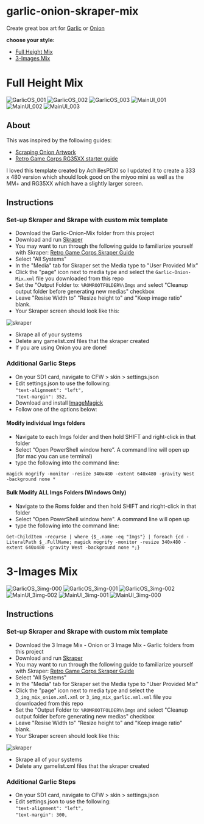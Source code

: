 # garlic-onion-skraper-mix

Create great box art for [Garlic](https://www.patreon.com/posts/76561333) or [Onion](https://github.com/OnionUI/Onion)

**choose your style:**
* [Full Height Mix](#full-height-mix)
* [3-Images Mix](#3-images-mix)

# Full Height Mix

![GarlicOS_001](https://user-images.githubusercontent.com/57577242/227276625-7772e477-e1f7-4656-9a29-2725ced99c00.png)
![GarlicOS_002](https://user-images.githubusercontent.com/57577242/227276635-a965ad3d-6b5f-4edd-8836-38a72345c6d2.png)
![GarlicOS_003](https://user-images.githubusercontent.com/57577242/227277696-80248862-98a8-4a58-a467-fa93f9cc9a72.png)
![MainUI_001](https://user-images.githubusercontent.com/57577242/227276651-25dbf081-ef71-48fc-b920-239e3c0b7188.png)
![MainUI_002](https://user-images.githubusercontent.com/57577242/227276660-2e478459-9670-41cb-ae4d-f8f5dae57993.png)
![MainUI_003](https://user-images.githubusercontent.com/57577242/227277983-961c627e-0021-4ca4-889e-281bbfb6c204.png)

## About

This was inspired by the following guides:  
- [Scraping Onion Artwork](https://github.com/OnionUI/Onion/wiki/Scraping-artwork-for-games)  
- [Retro Game Corps RG35XX starter guide](https://retrogamecorps.com/2023/01/03/anbernic-rg35xx-starter-guide/)  

I loved this template created by AchillesPDXI so I updated it to create a 333 x 480 version which should look good on the miyoo mini as well as the MM+ and RG35XX which have a slightly larger screen.

## Instructions  

### Set-up Skraper and Skrape with custom mix template

- Download the Garlic-Onion-Mix folder from this project
- Download and run [Skraper](https://www.skraper.net/)
- You may want to run through the following guide to familiarize yourself with Skraper: [Retro Game Corps Skraper Guide](https://retrogamecorps.com/2021/04/02/quick-guide-skraper-for-retro-handheld-devices/)
- Select "All Systems"
- In the "Media" tab for Skraper set the Media type to "User Provided Mix"
- Click the "page" icon next to media type and select the `Garlic-Onion-Mix.xml` file you downloaded from this repo
- Set the "Output Folder to: `%ROMROOTFOLDER%\Imgs` and select "Cleanup output folder before generating new medias" checkbox
- Leave "Resise Width to" "Resize height to" and "Keep image ratio" blank.
- Your Skraper screen should look like this:  

![skraper](https://user-images.githubusercontent.com/57577242/227281809-60ac13e7-b88b-437e-bccc-b221e584bb76.png)

- Skrape all of your systems
- Delete any gamelist.xml files that the skraper created
- If you are using Onion you are done!

### Additional Garlic Steps

- On your SD1 card, navigate to CFW > skin > settings.json
- Edit settings.json to use the following:  
`"text-alignment": "left",`    
`"text-margin": 352,      `   
- Download and install [ImageMagick](https://imagemagick.org/script/download.php)
- Follow one of the options below:

#### Modify individual Imgs folders
- Navigate to each Imgs folder and then hold SHIFT and right-click in that folder
- Select “Open PowerShell window here”. A command line will open up (for mac you can use terminal)
- type the following into the command line:  

`magick mogrify -monitor -resize 340x480 -extent 640x480 -gravity West -background none *`

#### Bulk Modify ALL Imgs Folders (Windows Only)
- Navigate to the Roms folder and then hold SHIFT and ricght-click in that folder
- Select "Open PowerShell window here".  A command line will open up
- type the following into the command line:

`Get-ChildItem -recurse | where {$_.name -eq "Imgs"} | foreach {cd -LiteralPath $_.FullName; magick mogrify -monitor -resize 340x480 -extent 640x480 -gravity West -background none *;}`

# 3-Images Mix

![GarlicOS_3img-000](https://user-images.githubusercontent.com/57577242/229637443-5cd16761-374c-41f4-921c-ba3380a80664.png)
![GarlicOS_3img-001](https://user-images.githubusercontent.com/57577242/229637455-d408f25b-138c-4440-81e3-2a312f93b80c.png)
![GarlicOS_3img-002](https://user-images.githubusercontent.com/57577242/229637482-b940eca7-7144-4b61-bed2-9bbc65ce7b08.png)
![MainUI_3img-002](https://user-images.githubusercontent.com/57577242/229637505-99084c5c-79c7-4f1c-a671-bce569a5547c.png)
![MainUI_3img-001](https://user-images.githubusercontent.com/57577242/229637517-c5826b4f-121d-40bd-8aaa-3ba24dc61251.png)
![MainUI_3img-000](https://user-images.githubusercontent.com/57577242/229637530-891f00db-da25-4368-90d5-020d0510cd3b.png)

## Instructions  
### Set-up Skraper and Skrape with custom mix template

- Download the 3 Image Mix - Onion or 3 Image Mix - Garlic folders from this project
- Download and run [Skraper](https://www.skraper.net/)
- You may want to run through the following guide to familiarize yourself with Skraper: [Retro Game Corps Skraper Guide](https://retrogamecorps.com/2021/04/02/quick-guide-skraper-for-retro-handheld-devices/)
- Select "All Systems"
- In the "Media" tab for Skraper set the Media type to "User Provided Mix"
- Click the "page" icon next to media type and select the `3_img_mix_onion.xml.xml` or `3_img_mix_garlic.xml.xml` file you downloaded from this repo
- Set the "Output Folder to: `%ROMROOTFOLDER%\Imgs` and select "Cleanup output folder before generating new medias" checkbox
- Leave "Resise Width to" "Resize height to" and "Keep image ratio" blank.
- Your Skraper screen should look like this:  

![skraper](https://user-images.githubusercontent.com/57577242/227281809-60ac13e7-b88b-437e-bccc-b221e584bb76.png)

- Skrape all of your systems
- Delete any gamelist.xml files that the skraper created

### Additional Garlic Steps

- On your SD1 card, navigate to CFW > skin > settings.json
- Edit settings.json to use the following:  
`"text-alignment": "left",`    
`"text-margin": 300,      `   
